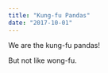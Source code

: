 ```yaml
---
title: "Kung-fu Pandas"
date: "2017-10-01"
---
```


We are the kung-fu pandas!

But not like wong-fu.
